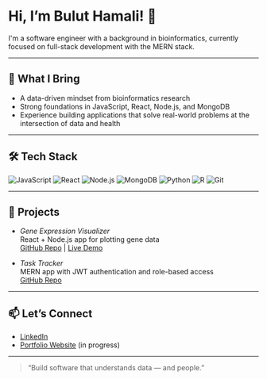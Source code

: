 # Hi, I’m Bulut Hamali! 👋

I'm a software engineer with a background in bioinformatics, currently focused on full-stack development with the MERN stack.

---

## 🧠 What I Bring
- A data-driven mindset from bioinformatics research
- Strong foundations in JavaScript, React, Node.js, and MongoDB
- Experience building applications that solve real-world problems at the intersection of data and health

---

## 🛠 Tech Stack
![JavaScript](https://img.shields.io/badge/-JavaScript-F7DF1E?style=flat-square&logo=javascript&logoColor=black)
![React](https://img.shields.io/badge/-React-61DAFB?style=flat-square&logo=react&logoColor=black)
![Node.js](https://img.shields.io/badge/-Node.js-339933?style=flat-square&logo=node.js&logoColor=white)
![MongoDB](https://img.shields.io/badge/-MongoDB-47A248?style=flat-square&logo=mongodb&logoColor=white)
![Python](https://img.shields.io/badge/-Python-3776AB?style=flat-square&logo=python&logoColor=white)
![R](https://img.shields.io/badge/-R-276DC3?style=flat-square&logo=r&logoColor=white)
![Git](https://img.shields.io/badge/-Git-F05032?style=flat-square&logo=git&logoColor=white)

---

## 🚀 Projects
- *Gene Expression Visualizer*  
  React + Node.js app for plotting gene data  
  [GitHub Repo](#) | [Live Demo](#)

- *Task Tracker*  
  MERN app with JWT authentication and role-based access  
  [GitHub Repo](#)

---

## 📫 Let’s Connect
- [LinkedIn](linkedin/com/buluthamali)  
- [Portfolio Website](https://yourwebsite.com) (in progress)

---

> “Build software that understands data — and people.”



